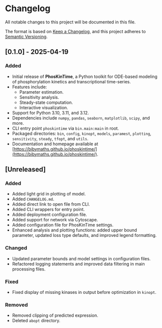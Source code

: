 # Changelog

All notable changes to this project will be documented in this file.

The format is based on [Keep a Changelog](https://keepachangelog.com/en/1.0.0/), and this project adheres to [Semantic Versioning](https://semver.org/spec/v2.0.0.html).

## [0.1.0] - 2025-04-19
### Added
- Initial release of **PhosKinTime**, a Python toolkit for ODE-based modeling of phosphorylation kinetics and transcriptional time-series.
- Features include:
  - Parameter estimation.
  - Sensitivity analysis.
  - Steady-state computation.
  - Interactive visualization.
- Support for Python 3.10, 3.11, and 3.12.
- Dependencies include `numpy`, `pandas`, `seaborn`, `matplotlib`, `scipy`, and more.
- CLI entry point `phoskintime` via `bin.main:main` in root.
- Packaged directories: `bin`, `config`, `kinopt`, `models`, `paramest`, `plotting`, `sensitivity`, `steady`, `tfopt`, and `utils`.
- Documentation and homepage available at [https://bibymaths.github.io/phoskintime/](https://bibymaths.github.io/phoskintime/). 
   
## [Unreleased]
### Added
- Added light grid in plotting of model.
- Added `CHANGELOG.md`.
- Added direct link to open file from CLI.
- Added CLI wrappers for entry point.
- Added deployment configuration file.
- Added support for network via Cytoscape.
- Added configuration file for PhosKinTime settings.
- Enhanced analysis and plotting functions: added upper bound parameter, updated loss type defaults, and improved legend formatting.

### Changed
- Updated parameter bounds and model settings in configuration files.
- Refactored logging statements and improved data filtering in main processing files.

### Fixed
- Fixed display of missing kinases in output before optimization in `kinopt`.

### Removed
- Removed clipping of predicted expression.
- Deleted `abopt` directory.
